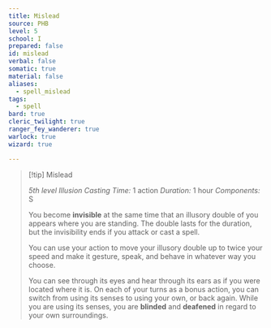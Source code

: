 ```yaml
---
title: Mislead
source: PHB
level: 5
school: I
prepared: false
id: mislead
verbal: false
somatic: true
material: false
aliases:
  - spell_mislead
tags:
  - spell
bard: true
cleric_twilight: true
ranger_fey_wanderer: true
warlock: true
wizard: true

---
```

>[!tip] Mislead
>
> *5th level Illusion*
> *Casting Time:* 1 action
> *Duration:* 1 hour
> *Components:* S
>
>You become **invisible** at the same time that an illusory double of you appears where you are standing. The double lasts for the duration, but the invisibility ends if you attack or cast a spell.
>
>You can use your action to move your illusory double up to twice your speed and make it gesture, speak, and behave in whatever way you choose.
>
>You can see through its eyes and hear through its ears as if you were located where it is. On each of your turns as a bonus action, you can switch from using its senses to using your own, or back again. While you are using its senses, you are **blinded** and **deafened** in regard to your own surroundings.
>

